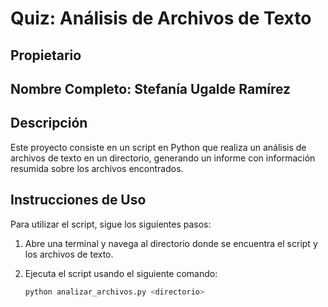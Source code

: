 # Quiz: Análisis de Archivos de Texto

## Propietario
**Nombre Completo**: Stefanía Ugalde Ramírez
---

## Descripción
Este proyecto consiste en un script en Python que realiza un análisis de archivos de texto en un directorio, generando un informe con información resumida sobre los archivos encontrados.

## Instrucciones de Uso

Para utilizar el script, sigue los siguientes pasos:

1. Abre una terminal y navega al directorio donde se encuentra el script y los archivos de texto.
2. Ejecuta el script usando el siguiente comando:

   ```bash
   python analizar_archivos.py <directorio>
